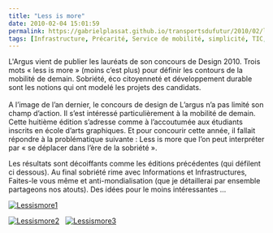 ```yaml
---
title: "Less is more"
date: 2010-02-04 15:01:59
permalink: https://gabrielplassat.github.io/transportsdufutur/2010/02/less-is-more.html
tags: [Infrastructure, Précarité, Service de mobilité, simplicité, TIC, Véhicule]
---
```


<p>L'Argus vient de publier les lauréats de son concours de Design 2010. Trois mots « less is more » (moins c’est plus) pour définir les contours de la mobilité de demain. Sobriété, éco citoyenneté et développement durable sont les notions qui ont modelé les projets des candidats.<br /><br />A l’image de l’an dernier, le concours de design de L’argus n’a pas limité son champ d’action. Il s’est intéressé particulièrement à la mobilité de demain. Cette huitième édition s’adresse comme à l’accoutumée aux étudiants inscrits en école d’arts graphiques. Et pour concourir cette année, il fallait répondre à la problématique suivante : Less is more que l’on peut interpréter par « se déplacer dans l’ère de la sobriété ».</p> <p></p>   <!--more-->  <p>Les résultats sont décoiffants comme les éditions précédentes (qui défilent ci dessous). Au final sobriété rime avec Informations et Infrastructures, Faites-le vous même et anti-mondialisation (que je détaillerai par ensemble partageons nos atouts). Des idées pour le moins intéressantes ...</p> <p><a href="https://gabrielplassat.github.io/transportsdufutur/wp-content/uploads/sites/6/old/6a0120a66d2ad4970b01287761af3f970c-pi.jpg" rel="lightbox"><img alt="Lessismore1" border="0" class="asset asset-image at-xid-6a0120a66d2ad4970b01287761af3f970c " src="/wp-content/uploads/sites/6/old/6a0120a66d2ad4970b01287761af3f970c-500pi.jpg" title="Lessismore1" /></a></p> <p><a href="https://gabrielplassat.github.io/transportsdufutur/wp-content/uploads/sites/6/old/6a0120a66d2ad4970b01287761afb5970c-pi.jpg" rel="lightbox"><img alt="Lessismore2" border="0" class="asset asset-image at-xid-6a0120a66d2ad4970b01287761afb5970c " src="/wp-content/uploads/sites/6/old/6a0120a66d2ad4970b01287761afb5970c-500pi.jpg" title="Lessismore2" /></a>   <a href="https://gabrielplassat.github.io/transportsdufutur/wp-content/uploads/sites/6/old/6a0120a66d2ad4970b0120a85f7a13970b-pi.jpg" rel="lightbox"><img alt="Lessismore3" border="0" class="asset asset-image at-xid-6a0120a66d2ad4970b0120a85f7a13970b " src="/wp-content/uploads/sites/6/old/6a0120a66d2ad4970b0120a85f7a13970b-500pi.jpg" title="Lessismore3" /></a> <br /></p> <p></p>
